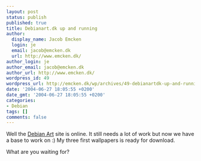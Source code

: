 ```yaml
---
layout: post
status: publish
published: true
title: Debianart.dk up and running
author:
  display_name: Jacob Emcken
  login: je
  email: jacob@emcken.dk
  url: http://www.emcken.dk/
author_login: je
author_email: jacob@emcken.dk
author_url: http://www.emcken.dk/
wordpress_id: 49
wordpress_url: http://emcken.dk/wp/archives/49-debianartdk-up-and-running.html
date: '2004-06-27 18:05:55 +0200'
date_gmt: '2004-06-27 18:05:55 +0200'
categories:
- Debian
tags: []
comments: false
---
```

Well the <a href="http://www.debianart.dk/">Debian Art</a> site is online. It still needs a lot of work but now we have a base to work on :)
My three first wallpapers is ready for download.

What are you waiting for?

